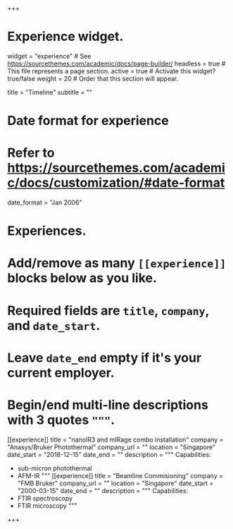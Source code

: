 +++
# Experience widget.
widget = "experience"  # See https://sourcethemes.com/academic/docs/page-builder/
headless = true  # This file represents a page section.
active = true  # Activate this widget? true/false
weight = 20  # Order that this section will appear.

title = "Timeline"
subtitle = ""

# Date format for experience
#   Refer to https://sourcethemes.com/academic/docs/customization/#date-format
date_format = "Jan 2006"

# Experiences.
#   Add/remove as many `[[experience]]` blocks below as you like.
#   Required fields are `title`, `company`, and `date_start`.
#   Leave `date_end` empty if it's your current employer.
#   Begin/end multi-line descriptions with 3 quotes `"""`.
[[experience]]
  title = "nanoIR3 and mIRage combo installation"
  company = "Anasys/Bruker Photothermal"
  company_url = ""
  location = "Singapore"
  date_start = "2018-12-15"
  date_end = ""
  description = """
  Capabilities:
  * sub-micron photothermal
  * AFM-IR
  """
[[experience]]
  title = "Beamline Commisioning"
  company = "FMB Bruker"
  company_url = ""
  location = "Singapore"
  date_start = "2000-03-15"
  date_end = ""
  description = """
  Capabilities:
  * FTIR spectroscopy
  * FTIR microscopy
  """

+++
